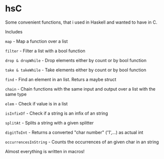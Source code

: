 # hsC

Some convenient functions, that i used in Haskell and wanted to have in C.

Includes

```map``` - Map a function over a list

```filter``` - Filter a list with a bool function

```drop & dropWhile``` - Drop elements either by count or by bool function

```take & takeWhile``` - Take elements either by count or by bool function

```find``` - Find an element in an list. Returs a maybe struct

```chain``` - Chain functions with the same input and output over a list with the same type

```elem``` - Check if value is in a list

```isInfixOf``` - Check if a string is an infix of an string

```splitAt``` - Splits a string with a given splitter

```digitToInt``` - Returns a converted "char number" ('1',...) as actual int

```occurrencesInString``` - Counts the occurrences of an given char in an string

Almost everything is written in macros!

